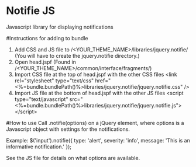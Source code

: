 # Notifie JS
Javascript library for displaying notifications

#Instructions for adding to bundle
1. Add CSS and JS file to /<YOUR_THEME_NAME>/libraries/jquery.notifie/ (You will have to create the jquery.notifie directory.)
2. Open head.jspf (Found in /<YOUR_THEME_NAME>/common/interface/fragments/)
3. Import CSS file at the top of head.jspf with the other CSS files
    &lt;link rel="stylesheet" type="text/css" href="&lt;%=bundle.bundlePath()%&gt;libraries/jquery.notifie/jquery.notifie.css" /&gt;
4. Import JS file at the bottom of head.jspf with the other JS files
    &lt;script type="text/javascript" src="&lt;%=bundle.bundlePath()%&gt;libraries/jquery.notifie/jquery.notifie.js"&gt;&lt;/script&gt;

#How to use
Call .notifie(options) on a jQuery element, where options is a Javascript object with settings for the notifications.

Example: 
$('input').notifie({
  type: 'alert',
  severity: 'info',
  message: 'This is an informative notification.'
});

See the JS file for details on what options are available.